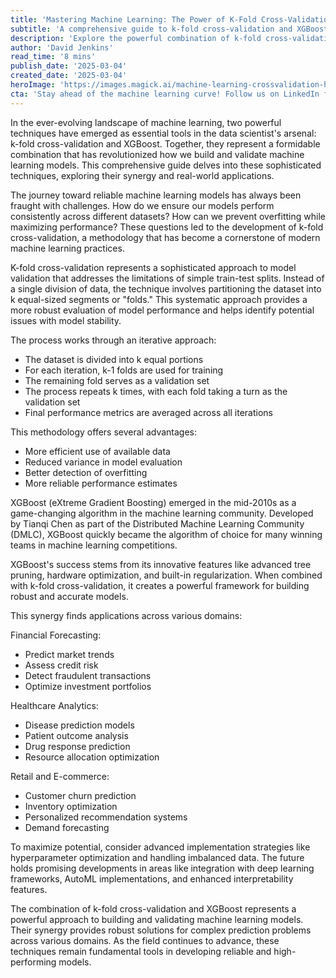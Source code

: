 ```yaml
---
title: 'Mastering Machine Learning: The Power of K-Fold Cross-Validation and XGBoost'
subtitle: 'A comprehensive guide to k-fold cross-validation and XGBoost techniques in machine learning'
description: 'Explore the powerful combination of k-fold cross-validation and XGBoost in machine learning. Learn how these techniques work together to create robust and accurate models, with real-world applications in finance, healthcare, and retail.'
author: 'David Jenkins'
read_time: '8 mins'
publish_date: '2025-03-04'
created_date: '2025-03-04'
heroImage: 'https://images.magick.ai/machine-learning-crossvalidation-hero.jpg'
cta: 'Stay ahead of the machine learning curve! Follow us on LinkedIn for more expert insights on cutting-edge ML techniques and industry applications.'
---
```


In the ever-evolving landscape of machine learning, two powerful techniques have emerged as essential tools in the data scientist's arsenal: k-fold cross-validation and XGBoost. Together, they represent a formidable combination that has revolutionized how we build and validate machine learning models. This comprehensive guide delves into these sophisticated techniques, exploring their synergy and real-world applications.

The journey toward reliable machine learning models has always been fraught with challenges. How do we ensure our models perform consistently across different datasets? How can we prevent overfitting while maximizing performance? These questions led to the development of k-fold cross-validation, a methodology that has become a cornerstone of modern machine learning practices.

K-fold cross-validation represents a sophisticated approach to model validation that addresses the limitations of simple train-test splits. Instead of a single division of data, the technique involves partitioning the dataset into k equal-sized segments or "folds." This systematic approach provides a more robust evaluation of model performance and helps identify potential issues with model stability.

The process works through an iterative approach:

- The dataset is divided into k equal portions
- For each iteration, k-1 folds are used for training
- The remaining fold serves as a validation set
- The process repeats k times, with each fold taking a turn as the validation set
- Final performance metrics are averaged across all iterations

This methodology offers several advantages:

- More efficient use of available data
- Reduced variance in model evaluation
- Better detection of overfitting
- More reliable performance estimates

XGBoost (eXtreme Gradient Boosting) emerged in the mid-2010s as a game-changing algorithm in the machine learning community. Developed by Tianqi Chen as part of the Distributed Machine Learning Community (DMLC), XGBoost quickly became the algorithm of choice for many winning teams in machine learning competitions.

XGBoost's success stems from its innovative features like advanced tree pruning, hardware optimization, and built-in regularization. When combined with k-fold cross-validation, it creates a powerful framework for building robust and accurate models.

This synergy finds applications across various domains:

Financial Forecasting:

- Predict market trends
- Assess credit risk
- Detect fraudulent transactions
- Optimize investment portfolios

Healthcare Analytics:

- Disease prediction models
- Patient outcome analysis
- Drug response prediction
- Resource allocation optimization

Retail and E-commerce:

- Customer churn prediction
- Inventory optimization
- Personalized recommendation systems
- Demand forecasting

To maximize potential, consider advanced implementation strategies like hyperparameter optimization and handling imbalanced data. The future holds promising developments in areas like integration with deep learning frameworks, AutoML implementations, and enhanced interpretability features.

The combination of k-fold cross-validation and XGBoost represents a powerful approach to building and validating machine learning models. Their synergy provides robust solutions for complex prediction problems across various domains. As the field continues to advance, these techniques remain fundamental tools in developing reliable and high-performing models.